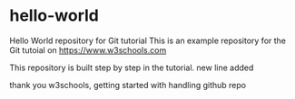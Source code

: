 # hello-world
Hello World repository for Git tutorial
This is an example repository for the Git tutoial on https://www.w3schools.com

This repository is built step by step in the tutorial.
new line added

thank you w3schools, getting started with handling github repo
